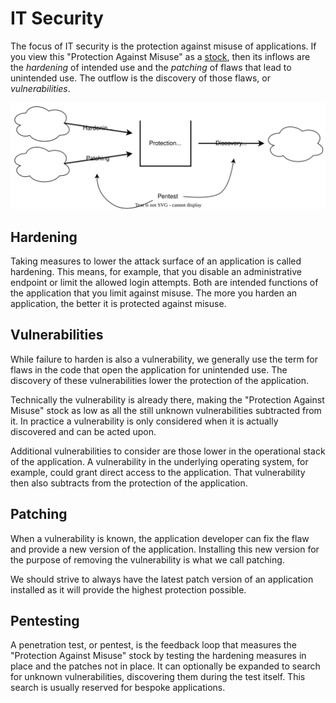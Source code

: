 # IT Security

The focus of IT security is the protection against misuse of applications. If
you view this "Protection Against Misuse" as a [stock](index.md),
then its inflows are the *hardening* of intended use and the *patching* of
flaws that lead to unintended use. The outflow is the discovery of those
flaws, or *vulnerabilities*.

![security system](../images/security_system.svg)

## Hardening

Taking measures to lower the attack surface of an application is called
hardening. This means, for example, that you disable an administrative endpoint
or limit the allowed login attempts. Both are intended functions of the
application that you limit against misuse. The more you harden an application,
the better it is protected against misuse.

## Vulnerabilities

While failure to harden is also a vulnerability, we generally use the term for
flaws in the code that open the application for unintended use. The discovery
of these vulnerabilities lower the protection of the application.

Technically the vulnerability is already there, making the "Protection Against
Misuse" stock as low as all the still unknown vulnerabilities subtracted from
it. In practice a vulnerability is only considered when it is actually
discovered and can be acted upon.

Additional vulnerabilities to consider are those lower in the operational
stack of the application. A vulnerability in the underlying operating system,
for example, could grant direct access to the application. That vulnerability
then also subtracts from the protection of the application.

## Patching

When a vulnerability is known, the application developer can fix the flaw and
provide a new version of the application. Installing this new version for the
purpose of removing the vulnerability is what we call patching.

We should strive to always have the latest patch version of an application
installed as it will provide the highest protection possible.

## Pentesting

A penetration test, or pentest, is the feedback loop that measures the
"Protection Against Misuse" stock by testing the hardening measures in place
and the patches not in place. It can optionally be expanded to search for
unknown vulnerabilities, discovering them during the test itself. This search
is usually reserved for bespoke applications.
